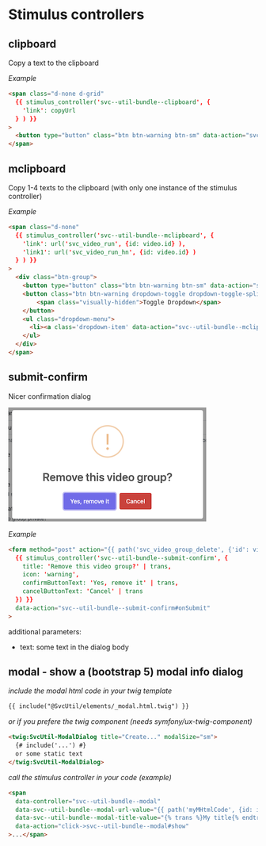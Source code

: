 # Stimulus controllers

## clipboard

Copy a text to the clipboard

_Example_
```html
<span class="d-none d-grid"
  {{ stimulus_controller('svc--util-bundle--clipboard', { 
    'link': copyUrl
  } ) }}
>
  <button type="button" class="btn btn-warning btn-sm" data-action="svc--util-bundle--clipboard#copy" title='{% trans %}Copy link to clipboard{% endtrans %}'>{% trans %}Copy link{% endtrans %}</button>
</span>
```

## mclipboard

Copy 1-4 texts to the clipboard (with only one instance of the stimulus controller)

_Example_
```html
<span class="d-none"
  {{ stimulus_controller('svc--util-bundle--mclipboard', { 
    'link': url('svc_video_run', {id: video.id} ),
    'link1': url('svc_video_run_hn', {id: video.id} ) 
  } ) }}
>
  <div class="btn-group">
    <button type="button" class="btn btn-warning btn-sm" data-action="svc--util-bundle--mclipboard#copy" title='{% trans %}Copy link to clipboard{% endtrans %}'>{% trans %}Copy link{% endtrans %}</button>
    <button class="btn btn-warning dropdown-toggle dropdown-toggle-split btn-sm" type="button" data-bs-toggle="dropdown" aria-expanded="false">
        <span class="visually-hidden">Toggle Dropdown</span>
    </button>
    <ul class="dropdown-menu">
      <li><a class='dropdown-item' data-action="svc--util-bundle--mclipboard#copy1">{% trans %}without nav{% endtrans %}</a></li>
    </ul>
  </div>
</span>
```

## submit-confirm

Nicer confirmation dialog

![submit-confirm dialog](images/submit-confirm.png "submit-confirm dialog")

_Example_
```html
<form method="post" action="{{ path('svc_video_group_delete', {'id': video_group.id}) }}"
  {{ stimulus_controller('svc--util-bundle--submit-confirm', {
    title: 'Remove this video group?' | trans,
    icon: 'warning',
    confirmButtonText: 'Yes, remove it' | trans,
    cancelButtonText: 'Cancel' | trans
  }) }}
  data-action="svc--util-bundle--submit-confirm#onSubmit"
>
```

additional parameters:
* text: some text in the dialog body

## modal - show a (bootstrap 5) modal info dialog

_include the modal html code in your twig template_

```html
{{ include("@SvcUtil/elements/_modal.html.twig") }}
```

_or if you prefere the twig component (needs symfony/ux-twig-component)_
```html
<twig:SvcUtil-ModalDialog title="Create..." modalSize="sm">
  {# include('...') #}
  or some static text
</twig:SvcUtil-ModalDialog>
```

_call the stimulus controller in your code (example)_

```html
<span 
  data-controller="svc--util-bundle--modal"
  data-svc--util-bundle--modal-url-value="{{ path('myMHtmlCode', {id: id}) }}"
  data-svc--util-bundle--modal-title-value="{% trans %}My title{% endtrans %}"
  data-action="click->svc--util-bundle--modal#show"
>...</span>
```